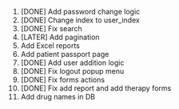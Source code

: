 
1. [DONE] Add password change logic
2. [DONE] Change index to user_index 
3. [DONE] Fix search
4. [LATER] Add pagination
5. Add Excel reports
6. Add patient passport page
7. [DONE] Add user addition logic
8. [DONE] Fix logout popup menu
9. [DONE] Fix forms actions
10. [DONE] Fix add report and add therapy forms
11. Add drug names in DB
